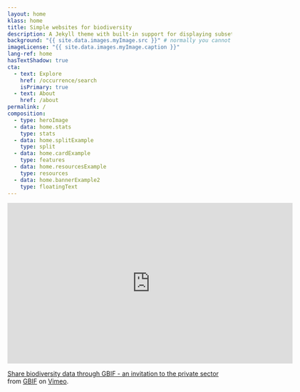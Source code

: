 ```yaml
---
layout: home
klass: home
title: Simple websites for biodiversity
description: A Jekyll theme with built-in support for displaying subsets of data mediated through GBIF.org
background: "{{ site.data.images.myImage.src }}" # normally you cannot use the Liquid templating language in front matter, but because we have added a plugin we now can. But it depends on the place that inserts it to render it properly. e.g. "title | liquify"
imageLicense: "{{ site.data.images.myImage.caption }}"
lang-ref: home
hasTextShadow: true
cta:
  - text: Explore
    href: /occurrence/search
    isPrimary: true
  - text: About
    href: /about
permalink: /
composition:
  - type: heroImage
  - data: home.stats
    type: stats
  - data: home.splitExample
    type: split
  - data: home.cardExample
    type: features
  - data: home.resourcesExample
    type: resources
  - data: home.bannerExample2
    type: floatingText
---
```


<iframe src="https://player.vimeo.com/video/473377963" width="640" height="360" frameborder="0" allow="autoplay; fullscreen; picture-in-picture" allowfullscreen></iframe>
<p><a href="https://vimeo.com/473377963">Share biodiversity data through GBIF - an invitation to the private sector</a> from <a href="https://vimeo.com/gbif">GBIF</a> on <a href="https://vimeo.com">Vimeo</a>.</p>